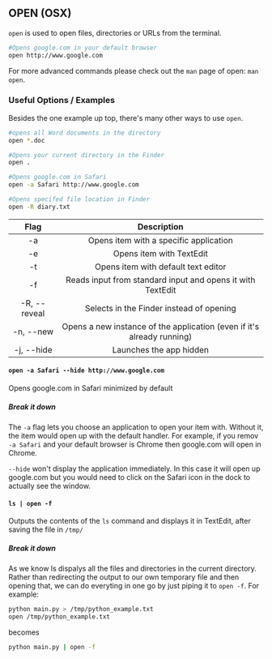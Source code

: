---
---

OPEN (OSX)
-------

`open` is used to open files, directories or URLs from the terminal. 

~~~ bash
#Opens google.com in your default browser
open http://www.google.com
~~~

For more advanced commands please check out the `man` page of open: `man open`.
<!--more-->

### Useful Options / Examples
Besides the one example up top, there's many other ways to use `open`.

~~~ bash
#opens all Word documents in the directory
open *.doc

#Opens your current directory in the Finder
open .

#Opens google.com in Safari
open -a Safari http://www.google.com

#Opens specifed file location in Finder
open -R diary.txt
~~~

|     Flag     |               Description                |
| :----------: | :--------------------------------------: |
|      -a      |  Opens item with a specific application  |
|      -e      |         Opens item with TextEdit         |
|      -t      |   Opens item with default text editor    |
|      -f      | Reads input from standard input and opens it with TextEdit |
| -R, --reveal | Selects in the Finder instead of opening |
|  -n, --new   | Opens a new instance of the application (even if it's already running) |
|  -j, --hide  |         Launches the app hidden          |


#### `open -a Safari --hide http://www.google.com`
Opens google.com in Safari minimized by default
##### Break it down
The `-a` flag lets you choose an application to open your item with. Without it, the item would open up with the default handler. For example, if you remov `-a Safari` and your default browser is Chrome then google.com will open in Chrome.

`--hide` won't display the application immediately. In this case it will open up google.com but you would need to click on the Safari icon in the dock to actually see the window.

#### `ls | open -f`
Outputs the contents of the `ls` command and displays it in TextEdit, after saving the file in `/tmp/`
##### Break it down
As we know ls dispalys all the files and directories in the current directory. Rather than redirecting the output to our own temporary file and then opening that, we can do everyting in one go by just piping it to `open -f`. For example: 
~~~bash
python main.py > /tmp/python_example.txt 
open /tmp/python_example.txt
~~~

becomes 
~~~bash
python main.py | open -f
~~~

